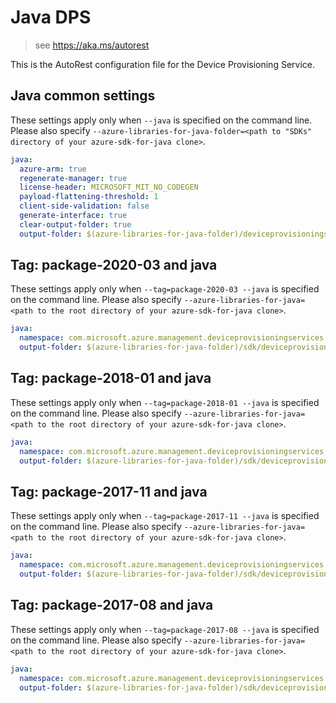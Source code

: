 # Java DPS

> see https://aka.ms/autorest

This is the AutoRest configuration file for the Device Provisioning Service.

## Java common settings

These settings apply only when `--java` is specified on the command line.
Please also specify `--azure-libraries-for-java-folder=<path to "SDKs" directory of your azure-sdk-for-java clone>`.

``` yaml $(java)
java:
  azure-arm: true
  regenerate-manager: true
  license-header: MICROSOFT_MIT_NO_CODEGEN
  payload-flattening-threshold: 1
  client-side-validation: false
  generate-interface: true
  clear-output-folder: true
  output-folder: $(azure-libraries-for-java-folder)/deviceprovisioningservices
```

## Tag: package-2020-03 and java

These settings apply only when `--tag=package-2020-03 --java` is specified on the command line.
Please also specify `--azure-libraries-for-java=<path to the root directory of your azure-sdk-for-java clone>`.

``` yaml $(tag) == 'package-2020-03' && $(java)
java:
  namespace: com.microsoft.azure.management.deviceprovisioningservices.v2020_03_01
  output-folder: $(azure-libraries-for-java-folder)/sdk/deviceprovisioningservices/mgmt-v2020_03_01
```

## Tag: package-2018-01 and java

These settings apply only when `--tag=package-2018-01 --java` is specified on the command line.
Please also specify `--azure-libraries-for-java=<path to the root directory of your azure-sdk-for-java clone>`.

``` yaml $(tag) == 'package-2018-01' && $(java) && $(multiapi)
java:
  namespace: com.microsoft.azure.management.deviceprovisioningservices.v2018_01_22
  output-folder: $(azure-libraries-for-java-folder)/sdk/deviceprovisioningservices/mgmt-v2018_01_22
```

## Tag: package-2017-11 and java

These settings apply only when `--tag=package-2017-11 --java` is specified on the command line.
Please also specify `--azure-libraries-for-java=<path to the root directory of your azure-sdk-for-java clone>`.

``` yaml $(tag) == 'package-2017-11' && $(java) && $(multiapi)
java:
  namespace: com.microsoft.azure.management.deviceprovisioningservices.v2017_11_15
  output-folder: $(azure-libraries-for-java-folder)/sdk/deviceprovisioningservices/mgmt-v2017_11_15
```

## Tag: package-2017-08 and java

These settings apply only when `--tag=package-2017-08 --java` is specified on the command line.
Please also specify `--azure-libraries-for-java=<path to the root directory of your azure-sdk-for-java clone>`.

``` yaml $(tag) == 'package-2017-08' && $(java) && $(multiapi)
java:
  namespace: com.microsoft.azure.management.deviceprovisioningservices.v2017_08_21_preview
  output-folder: $(azure-libraries-for-java-folder)/sdk/deviceprovisioningservices/mgmt-v2017_08_21_preview
```
